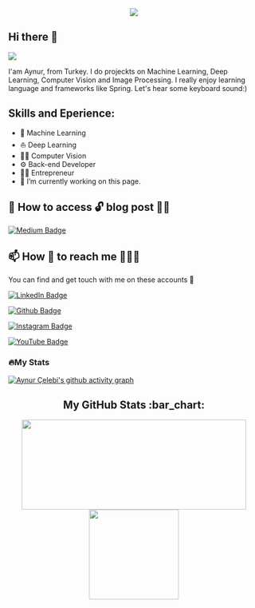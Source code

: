 


<div align="center">
  <img src="https://www.cybermagonline.com/upload/yapay-zeka.gif" />
</div>





## Hi there 👋



![](https://www.linkedin.com/in/aynur-%C3%A7elebi-5b2b2a1a2)

I'am Aynur, from Turkey.  I do projeckts on Machine Learning, Deep Learning, Computer Vision and Image Processing. I really enjoy learning language and frameworks like Spring. Let's hear some keyboard sound:)

## Skills and Eperience:


 - 🤖 Machine Learning
 - ⛵ Deep Learning 
 - 👨‍💻 Computer Vision 
 - ⚙  Back-end Developer
 - 👩‍💼 Entrepreneur
- 🔭 I’m currently working on this page. 


## 📝 How to access 🔓 blog post ✍🏻

[![Medium Badge](https://img.shields.io/badge/AynurÇelebi-Medium-blue?style=for-the-badge&logo=medium)](https://medium.com/@aynurcelebi8947)


## 📫 How 👀 to reach me 💁🏻‍♂️

You can find and get touch with me on these accounts 🙈

[![LinkedIn Badge](https://img.shields.io/badge/AynurÇELEBİ-follow%20on%20linkedin-blue?style=for-the-badge&logo=linkedin)](https://www.linkedin.com/in/aynur-%C3%A7elebi-5b2b2a1a2/)

[![Github Badge](https://img.shields.io/badge/AynurÇelebi-follow%20on%20github-blue?style=for-the-badge&logo=github)](https://stackoverflow.com/users/7799462/halil-ozel)

[![Instagram Badge](https://img.shields.io/badge/aynurçelebi-follow%20on%20instagram-blue?style=for-the-badge&logo=instagram)](https://instagram.com/aynur_celebi65?igshid=YmMyMTA2M2Y=)

[![YouTube Badge](https://img.shields.io/badge/aynurçelebi-follow%20on%20youtube-blue?style=for-the-badge&logo=youtube)](https://www.youtube.com/channel/UCc7k32cjtrI9l90yoLwhcUA/videos)


### 🔥My Stats


[![Aynur Çelebi's github activity graph](https://activity-graph.herokuapp.com/graph?username=aynurcelebi&bg_color=fffff0&color=708090&line=24292e&point=24292e&area=true&hide_border=true)](https://github.com/aynurcelebi/github-readme-activity-graph)


<h2 align="center">My GitHub Stats :bar_chart:</h2>
<p align="center">
  <img src="https://github-readme-stats.vercel.app/api?username=aynurcelebi&show_icons=true&theme=tokyonight" width="450" height="180">
  <img src="https://github-readme-stats.vercel.app/api/top-langs/?username=aynurcelebi&layout=compact&theme=tokyonight" height="180">
  
</p>
